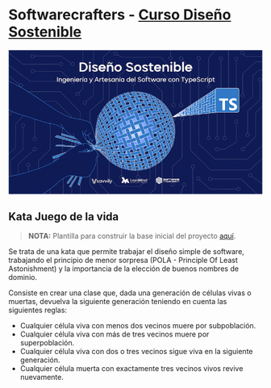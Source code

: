 # Softwarecrafters - [Curso Diseño Sostenible](https://diseñosostenible.com)

![Diseño Sostenible](coverds.png)

## Kata Juego de la vida

>**NOTA:** Plantilla para construir la base inicial del proyecto [aquí](https://github.com/softwarecrafters-io/ts-eslint-prettier-jest).

Se trata de una kata que permite trabajar el diseño simple de software, trabajando el principio de menor sorpresa (POLA - Principle Of Least Astonishment) y la importancia de la elección de buenos nombres de dominio.

Consiste en crear una clase que, dada una generación de células vivas o muertas, devuelva la siguiente generación teniendo en cuenta las siguientes reglas:

- Cualquier célula viva con menos dos vecinos muere por subpoblación.
- Cualquier célula viva con más de tres vecinos muere por superpoblación.
- Cualquier célula viva con dos o tres vecinos sigue viva en la siguiente generación.
- Cualquier célula muerta con exactamente tres vecinos vivos revive nuevamente.




